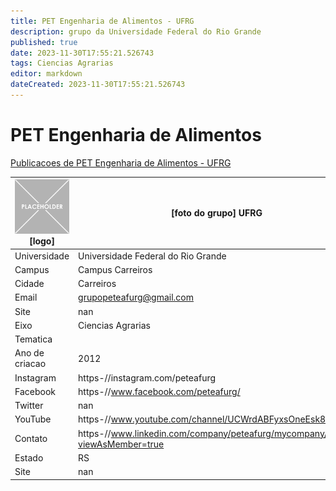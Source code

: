 ```yaml
---
title: PET Engenharia de Alimentos - UFRG
description: grupo da Universidade Federal do Rio Grande
published: true
date: 2023-11-30T17:55:21.526743
tags: Ciencias Agrarias
editor: markdown
dateCreated: 2023-11-30T17:55:21.526743
---
```


# PET Engenharia de Alimentos

[Publicacoes de PET Engenharia de Alimentos - UFRG](/atividade/272PETEngenhariadeAlimentosUFRG/feed.md)

| ![placeholder.png](/placeholder.png) [logo] | [foto do grupo] UFRG         |
| ------------------------------------------- | ------------------------------------------------- |
| Universidade                                | Universidade Federal do Rio Grande      |
| Campus                                      | Campus Carreiros            |
| Cidade                                      | Carreiros             |
| Email                                       | grupopeteafurg@gmail.com             |
| Site                                        | nan              |
| Eixo                                        | Ciencias Agrarias              |
| Tematica                                    |           |
| Ano de criacao                              | 2012        |
| Instagram                                   | https-//instagram.com/peteafurg         |
| Facebook                                    | https-//www.facebook.com/peteafurg/          |
| Twitter                                     | nan           |
| YouTube                                     | https-//www.youtube.com/channel/UCWrdABFyxsOneEsk81nIYdA           |
| Contato                                     | https-//www.linkedin.com/company/peteafurg/mycompany/?viewAsMember=true         |
| Estado                                      |  RS            |
| Site                                        | nan |
